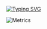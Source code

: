 [![Typing SVG](https://readme-typing-svg.demolab.com?font=Fira+Code&pause=1000&color=80C3F7&center=true&vCenter=true&repeat=false&lines=Have+a+nice+day;yestrday++today+tomorrow;Wish+you+will+be+happy)](https://git.io/typing-svg)


![Metrics](https://metrics.lecoq.io/bm131488bm?template=classic&base=header%2C%20activity%2C%20community%2C%20repositories%2C%20metadata&base.indepth=false&base.hireable=false&base.skip=false&config.timezone=Asia%2FShanghai)

